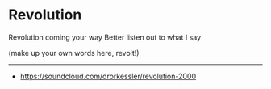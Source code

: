 # Revolution

Revolution coming your way
Better listen out to what I say

(make up your own words here, revolt!)

---
- https://soundcloud.com/drorkessler/revolution-2000
